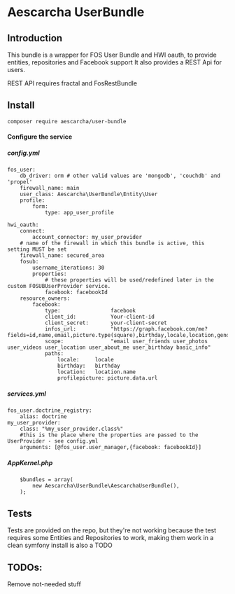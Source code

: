 # Aescarcha UserBundle
## Introduction

This bundle is a wrapper for FOS User Bundle and HWI oauth, to provide entities, repositories and Facebook support
It also provides a REST Api for users.

REST API requires fractal and FosRestBundle

## Install
    composer require aescarcha/user-bundle

#### Configure the service

##### config.yml


    fos_user:
        db_driver: orm # other valid values are 'mongodb', 'couchdb' and 'propel'
        firewall_name: main
        user_class: Aescarcha\UserBundle\Entity\User
        profile:
            form:
                type: app_user_profile

    hwi_oauth:
        connect:
            account_connector: my_user_provider
        # name of the firewall in which this bundle is active, this setting MUST be set
        firewall_name: secured_area
        fosub:
            username_iterations: 30
            properties:
                # these properties will be used/redefined later in the custom FOSUBUserProvider service.
                facebook: facebookId
        resource_owners:
            facebook:
                type:                facebook
                client_id:           Your-client-id
                client_secret:       your-client-secret
                infos_url:           "https://graph.facebook.com/me?fields=id,name,email,picture.type(square),birthday,locale,location,gender,first_name,last_name,link,timezone,verified"
                scope:               "email user_friends user_photos user_videos user_location user_about_me user_birthday basic_info"
                paths:
                    locale:     locale
                    birthday:   birthday
                    location:   location.name     
                    profilepicture: picture.data.url


##### services.yml

    fos_user.doctrine_registry:
        alias: doctrine
    my_user_provider:
        class: "%my_user_provider.class%"
        #this is the place where the properties are passed to the UserProvider - see config.yml
        arguments: [@fos_user.user_manager,{facebook: facebookId}]


##### AppKernel.php
        $bundles = array(
            new Aescarcha\UserBundle\AescarchaUserBundle(),
        );


## Tests
Tests are provided on the repo, but they're not working because the test requires some Entities and Repositories to work, making them work in a clean symfony install is also a TODO

## TODOs:
Remove not-needed stuff